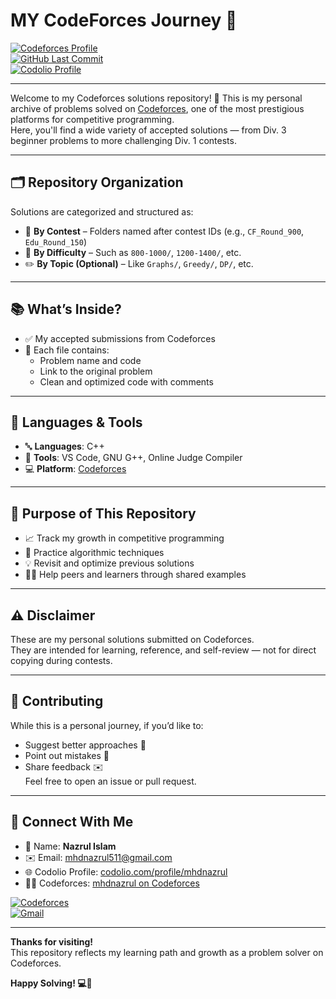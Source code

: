 # MY CodeForces Journey 🚀

[![Codeforces Profile](https://img.shields.io/badge/Codeforces-Profile-orange?style=for-the-badge&logo=codeforces)](https://codeforces.com/profile/mhdnazrul)  
[![GitHub Last Commit](https://img.shields.io/github/last-commit/mhdnazrul/my-codeforces-journey?style=for-the-badge&logo=github)](https://github.com/mhdnazrul/my-codeforces-journey/commits/main)  
[![Codolio Profile](https://img.shields.io/badge/Codolio-Profile-blue?style=for-the-badge&logo=codolio)](https://codolio.com/profile/mhdnazrul)

---

Welcome to my Codeforces solutions repository! 🎯 This is my personal archive of problems solved on [Codeforces](https://codeforces.com/), one of the most prestigious platforms for competitive programming.  
Here, you'll find a wide variety of accepted solutions — from Div. 3 beginner problems to more challenging Div. 1 contests.

---

## 🗂️ Repository Organization

Solutions are categorized and structured as:

- 📁 **By Contest** – Folders named after contest IDs (e.g., `CF_Round_900`, `Edu_Round_150`)
- 🧩 **By Difficulty** – Such as `800-1000/`, `1200-1400/`, etc.
- ✏️ **By Topic (Optional)** – Like `Graphs/`, `Greedy/`, `DP/`, etc.

---

## 📚 What’s Inside?

- ✅ My accepted submissions from Codeforces
- 🧾 Each file contains:
  - Problem name and code
  - Link to the original problem
  - Clean and optimized code with comments

---

## 🧠 Languages & Tools

- 🔤 **Languages**: C++
- 🧰 **Tools**: VS Code, GNU G++, Online Judge Compiler
- 💻 **Platform**: [Codeforces](https://codeforces.com/)

---

## 🎯 Purpose of This Repository

- 📈 Track my growth in competitive programming
- 🧪 Practice algorithmic techniques
- 💡 Revisit and optimize previous solutions
- 👨‍💻 Help peers and learners through shared examples

---

## ⚠️ Disclaimer

These are my personal solutions submitted on Codeforces.  
They are intended for learning, reference, and self-review — not for direct copying during contests.

---

## 🤝 Contributing

While this is a personal journey, if you’d like to:

- Suggest better approaches 🧠
- Point out mistakes 🐞
- Share feedback ✉️  
  Feel free to open an issue or pull request.

---

## 🔗 Connect With Me

- 👤 Name: **Nazrul Islam**
- ✉️ Email: [mhdnazrul511@gmail.com](mailto:mhdnazrul511@gmail.com)
- 🌐 Codolio Profile: [codolio.com/profile/mhdnazrul](https://codolio.com/profile/mhdnazrul)
- 🧑‍💻 Codeforces: [mhdnazrul on Codeforces](https://codeforces.com/profile/mhdnazrul)

[![Codeforces](https://img.shields.io/badge/Codeforces-Profile-orange?style=flat-square&logo=codeforces)](https://codeforces.com/profile/mhdnazrul)  
[![Gmail](https://img.shields.io/badge/Email-mhdnazrul511@gmail.com-red?style=flat-square&logo=gmail)](mailto:mhdnazrul511@gmail.com)

---

**Thanks for visiting!**  
This repository reflects my learning path and growth as a problem solver on Codeforces.

**Happy Solving! 💻🌟**
